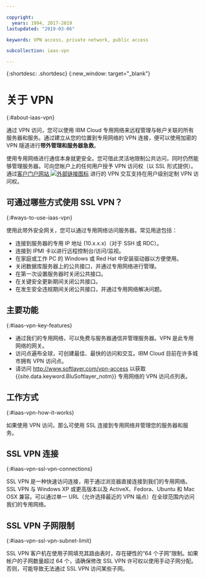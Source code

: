 ```yaml
---

copyright:
  years: 1994, 2017-2019
lastupdated: "2019-03-06"

keywords: VPN access, private network, public access

subcollection: iaas-vpn

---
```


{:shortdesc: .shortdesc}
{:new_window: target="_blank"}

# 关于 VPN
{:#about-iaas-vpn}

通过 VPN 访问，您可以使用 IBM Cloud 专用网络来远程管理与帐户关联的所有服务器和服务。通过建立从您的位置到专用网络的 VPN 连接，便可以使用加密的 VPN 隧道进行**带外管理和服务器急救**。

使用专用网络进行通信本身就更安全。您可借此灵活地限制公共访问，同时仍然能够管理服务器。可向您帐户上的任何用户授予 VPN 访问权（以 SSL 形式提供）。通过[客户门户网站 ![外部链接图标](../../icons/launch-glyph.svg "外部链接图标")](https://control.softlayer.com/) 进行的 VPN 交互支持在用户级别定制 VPN 访问权。

## 可通过哪些方式使用 SSL VPN？
{:#ways-to-use-iaas-vpn}

使用此带外安全网关，您可以通过专用网络访问服务器。常见用途包括：

* 连接到服务器的专用 IP 地址 (10.x.x.x)（对于 SSH 或 RDC）。
* 连接到 IPMI 卡以进行远程控制台/访问/监视。
* 在家庭或工作 PC 的 Windows 或 Red Hat 中安装驱动器以方便使用。
* 关闭数据库服务器上的公共接口，并通过专用网络进行管理。
* 在第一次设置服务器时关闭公共接口。
* 在关键安全更新期间关闭公共接口。
* 在发生安全违规期间关闭公共接口，并通过专用网络解决问题。

## 主要功能
{:#iaas-vpn-key-features}

 * 通过我们的专用网络，可以免费与服务器通信并管理服务器。VPN 是此专用网络的网关。
 * 访问点遍布全球，可创建最佳、最快的访问和交互。IBM Cloud 目前在许多城市拥有 VPN 访问点。
 * 请访问 http://www.softlayer.com/vpn-access 以获取 {{site.data.keyword.BluSoftlayer_notm}} 专用网络的 VPN 访问点列表。

## 工作方式
{:#iaas-vpn-how-it-works}

如果使用 VPN 访问，那么可使用 SSL 连接到专用网络并管理您的服务器和服务。 

## SSL VPN 连接
{:#iaas-vpn-ssl-vpn-connections}

SSL VPN 是一种快速访问连接，用于通过浏览器直接连接到我们的专用网络。SSL VPN 与 Windows XP 或更高版本以及 ActiveX、Fedora、Ubuntu 和 Mac OSX 兼容。可以通过单一 URL（允许选择最近的 VPN 端点）在全球范围内访问我们的专用网络。

## SSL VPN 子网限制
{:#iaas-vpn-ssl-vpn-subnet-limit}

SSL VPN 客户机在使用子网填充其路由表时，存在硬性的“64 个子网”限制。如果帐户的子网数量超过 64 个，请确保修改 SSL VPN 许可权以使用手动子网分配。否则，可能导致无法通过 SSL VPN 访问某些子网。
